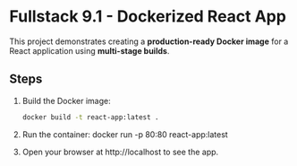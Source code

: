 # Fullstack 9.1 - Dockerized React App

This project demonstrates creating a **production-ready Docker image** for a React application using **multi-stage builds**.

## Steps

1. Build the Docker image:
   ```bash
   docker build -t react-app:latest .
2. Run the container:
docker run -p 80:80 react-app:latest

3. Open your browser at http://localhost to see the app.
